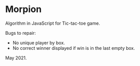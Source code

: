 # Morpion

Algorithm in JavaScript for Tic-tac-toe game.

Bugs to repair:
 - No unique player by box.
 - No correct winner displayed if win is in the last empty box.

May 2021.
